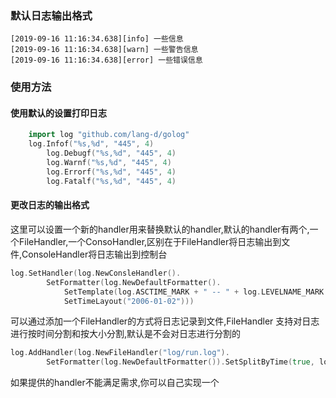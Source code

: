 ### 默认日志输出格式

```text
[2019-09-16 11:16:34.638][info] 一些信息
[2019-09-16 11:16:34.638][warn] 一些警告信息
[2019-09-16 11:16:34.638][error] 一些错误信息
```
### 使用方法
#### 使用默认的设置打印日志

```go
    import log "github.com/lang-d/golog" 
	log.Infof("%s,%d", "445", 4)
    	log.Debugf("%s,%d", "445", 4)
    	log.Warnf("%s,%d", "445", 4)
    	log.Errorf("%s,%d", "445", 4)
    	log.Fatalf("%s,%d", "445", 4)
```

#### 更改日志的输出格式
这里可以设置一个新的handler用来替换默认的handler,默认的handler有两个,一个FileHandler,一个ConsoHandler,区别在于FileHandler将日志输出到文件,ConsoleHandler将日志输出到控制台

```go
log.SetHandler(log.NewConsleHandler().
		SetFormatter(log.NewDefaultFormatter().
			SetTemplate(log.ASCTIME_MARK + " -- " + log.LEVELNAME_MARK + " -- " + log.MSG_MARK).
			SetTimeLayout("2006-01-02")))
```
可以通过添加一个FileHandler的方式将日志记录到文件,FileHandler 支持对日志进行按时间分割和按大小分割,默认是不会对日志进行分割的

```go
log.AddHandler(log.NewFileHandler("log/run.log").
		SetFormatter(log.NewDefaultFormatter()).SetSplitByTime(true, log.LOGFILE_SPLIT_BY_HOUR))
```

如果提供的handler不能满足需求,你可以自己实现一个